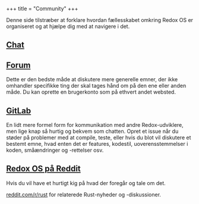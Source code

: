 +++
title = "Community"
+++

Denne side tilstræber at forklare hvordan fællesskabet omkring Redox OS er organiseret og at hjælpe dig med at navigere i det.


<a id="chat"></a>
## [Chat](https://matrix.to/#/#redox:matrix.org)

<a id="forum"></a>
## [Forum](https://discourse.redox-os.org/)

Dette er den bedste måde at diskutere mere generelle emner, der ikke omhandler specifikke ting der skal tages hånd om på den ene eller anden måde. Du kan oprette en brugerkonto som på ethvert andet websted.

<a id="gitlab"></a>
## [GitLab](https://gitlab.redox-os.org/redox-os/redox)


En lidt mere formel form for kommunikation med andre Redox-udviklere, men lige knap så hurtig og bekvem som chatten. Opret et issue når du støder på problemer med at compile, teste, eller hvis du blot vil diskutere et bestemt emne, hvad enten det er features, kodestil, uoverensstemmelser i koden, småændringer og -rettelser osv.


<a id="reddit"></a>
## [Redox OS på Reddit](https://www.reddit.com/r/Redox/)

Hvis du vil have et hurtigt kig på hvad der foregår og tale om det.

[reddit.com/r/rust](https://www.reddit.com/r/rust) for relaterede Rust-nyheder og -diskussioner.
